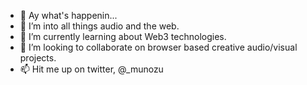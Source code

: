 - 👋 Ay what's happenin...
- 👀 I’m into all things audio and the web.
- 🌱 I’m currently learning about Web3 technologies.
- 💞️ I’m looking to collaborate on browser based creative audio/visual projects.
- 📫 Hit me up on twitter, @_munozu

<!---
munozu/munozu is a ✨ special ✨ repository because its `README.md` (this file) appears on your GitHub profile.
You can click the Preview link to take a look at your changes.
--->
